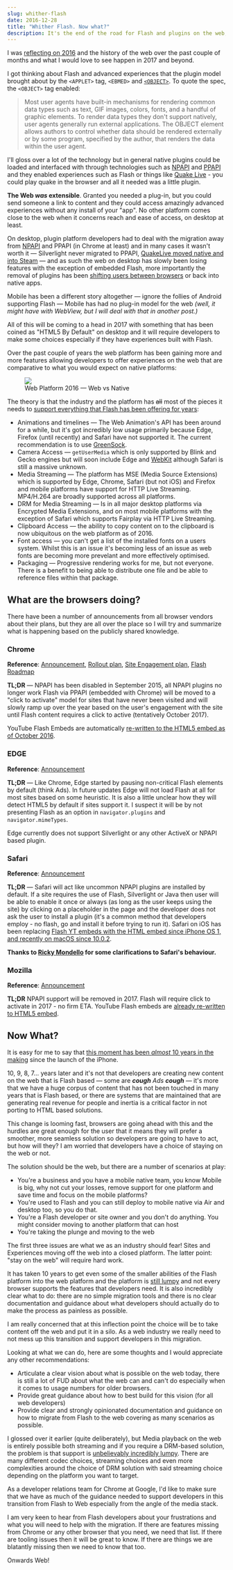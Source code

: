 ```yaml
---
slug: whither-flash
date: 2016-12-28
title: "Whither Flash. Now what?"
description: It's the end of the road for Flash and plugins on the web, what do we do now on the web?
---
```


I was [reflecting on 2016](/2016-devrel-year-in-review/) and the history of the
web over the past couple of months and what I would love to see happen in 2017
and beyond. 

I got thinking about Flash and advanced experiences that the plugin model brought
about by the `<APPLET>` tag, `<EBMED>` and [`<OBJECT>`](https://www.w3.org/TR/html401/struct/objects.html#h-13.3).
To quote the spec, the `<OBJECT>` tag enabled:

> Most user agents have built-in mechanisms for rendering common data types such
> as text, GIF images, colors, fonts, and a handful of graphic elements. To
> render data types they don't support natively, user agents generally run
> external applications. The OBJECT element allows authors to control whether
> data should be rendered externally or by some program, specified by the
> author, that renders the data within the user agent.

I'll gloss over a lot of the technology but in general native plugins could be
loaded and interfaced with through technologies such as
[NPAPI](https://en.wikipedia.org/wiki/NPAPI) and
[PPAPI](https://en.wikipedia.org/wiki/PPAPI) and they enabled experiences such
as Flash or things like [Quake Live](https://en.wikipedia.org/wiki/Quake_Live) -
you could play quake in the browser and all it needed was a little plugin.

**The Web *was* extensible**. Granted you needed a plug-in, but you could send
someone a link to content and they could access amazingly advanced experiences
without any install of your "app". No other platform comes close to the web when
it concerns reach and ease of access, on desktop at least.

On desktop, plugin platform developers had to deal with the migration away from
[NPAPI](https://blog.chromium.org/2014/11/the-final-countdown-for-npapi.html)
and PPAPI (in Chrome at least) and in many cases it wasn't worth it &mdash;
Silverlight never migrated to PPAPI, [QuakeLive moved native and into
Steam](http://www.vg247.com/2015/10/28/quake-live-migrated-to-steamworks-no-more-free-to-play-option/)
&mdash; and as such the web on desktop has slowly been losing features with the
exception of embedded Flash, more importantly the removal of plugins has been
[shifting users between
browsers](http://www.theinquirer.net/inquirer/news/2383624/google-will-kill-microsoft-silverlight-in-chrome-by-disabling-npapi-plug-in)
or back into native apps.

Mobile has been a different story altogether &mdash; ignore the follies of
Android supporting Flash &mdash; Mobile has had no plug-in model for the web
*(well, it might have with WebView, but I will deal with that in another post.)*

All of this will be coming to a head in 2017 with something that has been coined
as "HTML5 By Default" on desktop and it will require developers to make some
choices especially if they have experiences built with Flash.

Over the past couple of years the web platform has been gaining more and more
features allowing developers to offer experiences on the web that are
comparative to what you would expect on native platforms:

<figure>
 <img src='/images/web-platform-2016.png'>
 <figcaption>Web Platform 2016 &mdash; Web vs Native</figcaption>
</figure>

The theory is that the industry and the platform has ~~all~~ most of the pieces
it needs to [support everything that Flash has been offering for
years](https://en.wikipedia.org/wiki/Comparison_of_HTML5_and_Flash):

* Animations and timelines &mdash; The Web Animation's API has been around for a
  while, but it's got incredibly low usage primarily because Edge, Firefox
  (until recently) and Safari have not supported it. The current recommendation
  is to use [GreenSock](https://greensock.com/).
* Camera Access &mdash; `getUserMedia` which is only supported by Blink and
  Gecko engines but will soon include Edge and
  [WebKit](https://bugs.webkit.org/show_bug.cgi?id=146746) although Safari is 
  still a massive unknown.
* Media Streaming &mdash; The platform has MSE (Media Source Extensions) which
  is supported by Edge, Chrome, Safari (but not iOS) and Firefox and mobile
  platforms have support for HTTP Live Streaming. MP4/H.264 are broadly
  supported across all platforms.
* DRM for Media Streaming &mdash; Is in all major desktop platforms via Encrypted
  Media Extensions, and on most mobile platforms with the exception of Safari
  which supports Fairplay via HTTP Live Streaming.
* Clipboard Access &mdash; the ability to copy content on to the clipboard is 
  now ubiquitous on the web platform as of 2016.
* Font access &mdash; you can't get a list of the installed fonts on a users
  system. Whilst this is an issue it's becoming less of an issue as web fonts
  are becoming more prevelant and more effectively optimised.
* Packaging &mdash; Progressive rendering works for me, but not everyone. There
  is a benefit to being able to distribute one file and be able to reference files
  within that package.

## What are the browsers doing?

There have been a number of announcements from all browser vendors about their
plans, but they are all over the place so I will try and summarize what is
happening based on the publicly shared knowledge.

### Chrome

**Reference**: [Announcement](https://blog.google/products/chrome/flash-and-chrome/), [Rollout
plan](https://blog.chromium.org/2016/12/roll-out-plan-for-html5-by-default.html),
[Site Engagement
plan](https://www.chromium.org/developers/design-documents/site-engagement),
[Flash
Roadmap](https://sites.google.com/a/chromium.org/dev/flash-roadmap#TOC-HTML5-By-Default-Target:-Chrome-55---Dec-2016-)

**TL;DR** &mdash; NPAPI has been disabled in September 2015, all NPAPI plugins
no longer work Flash via PPAPI (embedded with Chrome) will be moved to a "click
to activate" model for sites that have never been visited and will slowly ramp
up over the year based on the user's engagement with the site until Flash
content requires a click to active (tentatively October 2017).

YouTube Flash Embeds are automatically [re-written to the HTML5 embed as of October
2016](https://bugs.chromium.org/p/chromium/issues/detail?id=625984).

### EDGE

**Reference**: [Announcement](https://blogs.windows.com/msedgedev/2016/12/14/edge-flash-click-run/#jLOsxEyi0MfEzdJv.97)

**TL;DR** &mdash; Like Chrome, Edge started by pausing non-critical Flash
elements by default (think Ads). In future updates Edge will not load Flash at
all for most sites based on some heuristic. It is also a little unclear how they
will detect HTML5 by default if sites support it. I suspect it will be by not
presenting Flash as an option in `navigator.plugins` and `navigator.mimeTypes`.

Edge currently does not support Silverlight or any other ActiveX or NPAPI based
plugin.

### Safari

**Reference**: [Announcement](https://webkit.org/blog/6589/next-steps-for-legacy-plug-ins/)

**TL;DR** &mdash; Safari will act like uncommon NPAPI plugins are installed by
default. If a site requires the use of Flash, Silverlight or Java then user will
be able to enable it once or always (as long as the user keeps using the site)
by clicking on a placeholder in the page and the developer does not ask the user
to install a plugin (it's a common method that developers employ - no flash, go
and install it before trying to run it). Safari on iOS has been replacing [Flash
YT embeds with the HTML embed since iPhone OS 1, and recently on macOS since
10.0.2](https://trac.webkit.org/browser/trunk/Source/WebCore/Modules/plugins/YouTubePluginReplacement.cpp).

**Thanks to [Ricky Mondello](https://twitter.com/rmondello/status/815019507194494976)
for some clarifications to Safari's behaviour.**

### Mozilla

**Reference**: [Announcement](https://blog.mozilla.org/futurereleases/2016/07/20/reducing-adobe-flash-usage-in-firefox/)

**TL;DR**  NPAPI support will be removed in 2017. Flash will require click to
activate in 2017 - no firm ETA. YouTube Flash embeds are [already re-written to
HTML5 embed](https://bugzilla.mozilla.org/show_bug.cgi?id=769117).

## Now What?

It is easy for me to say that [this moment has been _almost_ 10 years in the
making](https://en.wikipedia.org/wiki/Apple_and_Adobe_Flash_controversy) since
the launch of the iPhone.

10, 9, 8, 7... years later and it's not that developers are creating new content
on the web that is Flash based &mdash; some are _**cough** Ads **cough**_
&mdash; it's more that we have a huge corpus of content that has not been
touched in many years that is Flash based, or there are systems that are
maintained that are generating real revenue for people and inertia is a critical
factor in not porting to HTML based solutions.

This change is looming fast, browsers are going ahead with this and the hurdles
are great enough for the user that it means they will prefer a smoother, more
seamless solution so developers are going to have to act, but how will they? I
am worried that developers have a choice of staying on the web or not.

The solution should be the web, but there are a number of scenarios at play:

* You're a business and you have a mobile native team, you know Mobile is big,
  why not cut your losses, remove support for one platform and save time and
  focus on the mobile platforms?
* You're used to Flash and you can still deploy to mobile native via Air and
  desktop too, so you do that.
* You're a Flash developer or site owner and you don't do anything. You might 
  consider moving to another platform that can host 
* You're taking the plunge and moving to the web

The first three issues are what we as an industry should fear! Sites and 
Experiences moving off the web into a closed platform. The latter point: "stay 
on the web" will require hard work.
  
It has taken 10 years to get even some of the smaller abilities of the Flash 
platform into the web platform and the platform is [still lumpy](/the-lumpy-web/)
and not every browser supports the features that developers need. It is also
incredibly clear what to do: there are no simple migration tools and there is no 
clear documentation and guidance about what developers should actually do to
make the process as painless as possible.

I am really concerned that at this inflection point the choice will be to take
content off the web and put it in a silo. As a web industry we really need to
not mess up this transition and support developers in this migration.

Looking at what we can do, here are some thoughts and I would appreciate any
other recommendations:

* Articulate a clear vision about what is possible on the web today, there is 
  still a lot of FUD about what the web can and can't do especially when it
  comes to usage numbers for older browsers.
* Provide great guidance about how to best build for this vision (for all 
  web developers)
* Provide clear and strongly opinionated documentation and guidance on how to
  migrate from Flash to the web covering as many scenarios as possible.

I glossed over it earlier (quite deliberately), but Media playback on the web is
entirely possible both streaming and if you require a DRM-based solution, the
problem is that support is [unbelievably incredibly lumpy](/the-lumpy-web/).
There are many different codec choices, streaming choices and even more
complexities around the choice of DRM solution with said streaming choice 
depending on the platform you want to target.

As a developer relations team for Chrome at Google, I'd like to make sure that
we have as much of the guidance needed to support developers in this
transition from Flash to Web especially from the angle of the media stack.

I am very keen to hear from Flash developers about your frustrations
and what you will need to help with the migration. If there are features missing
from Chrome or any other browser that you need, we need that list. If there
are tooling issues then it will be great to know. If there are things we are
blatantly missing then we need to know that too.

Onwards Web!